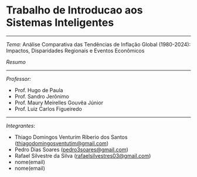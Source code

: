 # Trabalho de Introducao aos Sistemas Inteligentes

---
_Tema:_ Análise Comparativa das Tendências de Inflação Global (1980-2024): Impactos, Disparidades Regionais e Eventos Econômicos


_Resumo_

---
_Professor:_
- Prof. Hugo de Paula
- Prof. Sandro Jerônimo
- Prof. Maury Meirelles Gouvêa Júnior
- Prof. Luiz Carlos Figueiredo

---
_Integrantes_:
* Thiago Domingos Venturim Riberio dos Santos (thiagodomingosventutim@gmail.com)
* Pedro Dias Soares (pedro3soares@gmail.com)
* Rafael Silvestre da Silva (rafaelsilvestres03@gmail.com)
* nome(email)
* nome(email)
